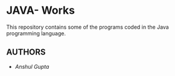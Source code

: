 # JAVA- Works
This repository contains some of the programs coded in the Java programming language.
## AUTHORS
* *Anshul Gupta*
